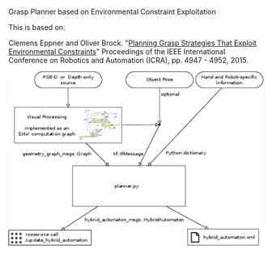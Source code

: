 Grasp Planner based on Environmental Constraint Exploitation

This is based on:

Clemens Eppner and Oliver Brock. "[Planning Grasp Strategies That Exploit Environmental Constraints](http://www.robotics.tu-berlin.de/fileadmin/fg170/Publikationen_pdf/eppner_icra2015.pdf)"
Proceedings of the IEEE International Conference on Robotics and Automation (ICRA), pp. 4947 - 4952, 2015.

![](docs/diagram.png)